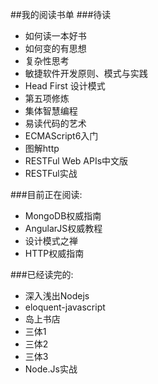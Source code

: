 ##我的阅读书单
###待读
  *  如何读一本好书
  *  如何变的有思想
  *  复杂性思考
  *  敏捷软件开发原则、模式与实践
  *  Head First 设计模式
  *  第五项修炼
  *  集体智慧编程
  *  易读代码的艺术
  *  ECMAScript6入门
  *  图解http
  *  RESTFul Web APIs中文版
  *  RESTFul实战  

###目前正在阅读:
  *  MongoDB权威指南
  *  AngularJS权威教程
  *  设计模式之禅  
  *  HTTP权威指南  

###已经读完的:
  *  深入浅出Nodejs
  *  eloquent-javascript
  *  岛上书店
  *  三体1
  *  三体2
  *  三体3
  *  Node.Js实战


